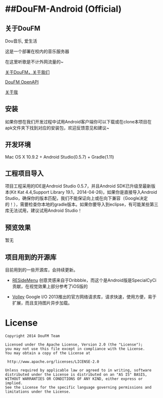 ##DouFM-Android (Official)
=====================

## 关于DouFM


Dou音乐, 爱生活

这是一个部署在校内的音乐服务器

在这里听歌是不计外网流量的~

[关于DouFM，关于我们](http://jianshu.io/p/DaMq7e)

[DouFM OpenAPI](http://jianshu.io/p/9084e1b0bfb7)

[关于我](http://qichaochen.github.io/#second)

## 安装

如果你想在我们开发过程中试用Android客户端你可以下载或在clone本项目在apk文件夹下找到对应的安装包，欢迎反馈意见和建议~

## 开发环境

Mac OS X 10.9.2 + Android Studio(0.5.7) + Gradle(1.11)

## 工程项目导入

项目工程采用的IDE是Android Studio 0.5.7，并且Android SDK已升级至最新版本(Kit Kat 4.4,Support Library 19.1，2014-04-26)，如果你是直接导入Android Studio，确保你的版本匹配，我们不能保证向上或在向下兼容（Google决定的！），需要检查你本地的gradle版本。如果你要导入到eclipse，有可能某些第三库无法试用，建议试用Android Studio！

## 预览效果

暂无


## 项目用到的开源库

目前用到的一些开源库，会持续更新。

* [RESideMenu](https://github.com/SpecialCyCi/AndroidResideMenu/) 创意灵感来自于Dribbble，而这个是Android版是SpecialCyCi贡献，在视觉效果上部分参考了iOS版的

* [Volley](https://android.googlesource.com/platform/frameworks/volley) Google I/O 2013推出的官方网络请求库，请求快速，使用方便，易于扩展，而且支持图片异步加载。


License
============

    Copyright 2014 DouFM Team

	Licensed under the Apache License, Version 2.0 (the "License");
	you may not use this file except in compliance with the License.
	You may obtain a copy of the License at

     http://www.apache.org/licenses/LICENSE-2.0

	Unless required by applicable law or agreed to in writing, software
	distributed under the License is distributed on an "AS IS" BASIS,
	WITHOUT WARRANTIES OR CONDITIONS OF ANY KIND, either express or implied.
	See the License for the specific language governing permissions and
	limitations under the License.